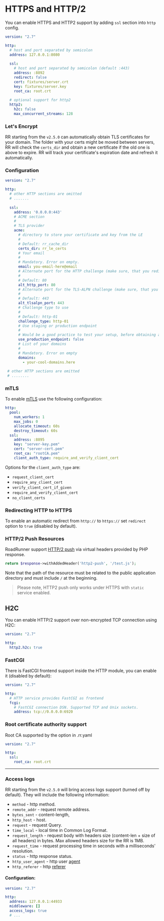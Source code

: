 # HTTPS and HTTP/2

You can enable HTTPS and HTTP2 support by adding `ssl` section into `http` config.

```yaml
version: "2.7"

http:
  # host and port separated by semicolon
  address: 127.0.0.1:8080
 
  ssl:
    # host and port separated by semicolon (default :443)
    address: :8892
    redirect: false
    cert: fixtures/server.crt
    key: fixtures/server.key
    root_ca: root.crt
  
  # optional support for http2  
  http2:
    h2c: false
    max_concurrent_streams: 128
```

### Let's Encrypt

RR starting from the `v2.5.0` can automatically obtain TLS certificates for your domain. The folder with your certs might be moved between servers, RR will check the `certs_dir` and obtain a new certificate if the old one is above to expire.
RR will track your certificate's expiration date and refresh it automatically.

### Configuration

```yaml
version: "2.7"

http:
  # other HTTP sections are omitted 
  # .......
  
  ssl:
    address: '0.0.0.0:443'
    # ACME section
    #
    # TLS provider
    acme:
      # directory to store your certificate and key from the LE
      #
      # Default: rr_cache_dir
      certs_dir: rr_le_certs
      # Your email
      #
      # Mandatory. Error on empty.
      email: you-email-here@email
      # Alternate port for the HTTP challenge (make sure, that you redirected traffic to the specified port from 80)
      #
      # Default: 80
      alt_http_port: 80
      # Alternate port for the TLS-ALPN challenge (make sure, that you redirected traffic to the specified port from 443)
      #
      # Default: 443
      alt_tlsalpn_port: 443
      # Challenge type to use
      #
      # Default: http-01
      challenge_type: http-01
      # Use staging or production endpoint
      #
      # Would be a good practice to test your setup, before obtaining a real certificate
      use_production_endpoint: false
      # List of your domains
      #
      # Mandatory. Error on empty
      domains:
        - your-cool-domains.here
        
 # other HTTP sections are omitted
 # ........
```

### mTLS
To enable [mTLS](https://www.cloudflare.com/en-gb/learning/access-management/what-is-mutual-tls/) use the following configuration:

```yaml
http:
  pool:
    num_workers: 1
    max_jobs: 0
    allocate_timeout: 60s
    destroy_timeout: 60s
  ssl:
    address: :8895
    key: "server-key.pem"
    cert: "server-cert.pem"
    root_ca: "rootCA.pem"
    client_auth_type: require_and_verify_client_cert 
```

Options for the `client_auth_type` are:
- `request_client_cert` 
- `require_any_client_cert`
- `verify_client_cert_if_given`
- `require_and_verify_client_cert`
- `no_client_certs`

### Redirecting HTTP to HTTPS

To enable an automatic redirect from `http://` to `https://` set `redirect` option to `true` (disabled by default).

### HTTP/2 Push Resources

RoadRunner support [HTTP/2 push](https://en.wikipedia.org/wiki/HTTP/2_Server_Push) via virtual headers provided by PHP
response.

```php
return $response->withAddedHeader('http2-push', '/test.js');
```

Note that the path of the resource must be related to the public application directory and must include `/` at the
beginning.

> Please note, HTTP2 push only works under HTTPS with `static` service enabled.

## H2C

You can enable HTTP/2 support over non-encrypted TCP connection using H2C:

```yaml
version: "2.7"

http:
  http2.h2c: true
```

### FastCGI

There is FastCGI frontend support inside the HTTP module, you can enable it (disabled by default):

```yaml
version: "2.7"

http:
  # HTTP service provides FastCGI as frontend
  fcgi:
    # FastCGI connection DSN. Supported TCP and Unix sockets.
    address: tcp://0.0.0.0:6920
```

### Root certificate authority support

Root CA supported by the option in .rr.yaml

```yaml
version: "2.7"

http:
  ssl:
    root_ca: root.crt
```

---

### Access logs

RR starting from the `v2.5.0` will bring access logs support (turned off by default). They will include the following information:

- `method` - http method.
- `remote_addr` - request remote address.
- `bytes_sent` - content-length,
- `http_host` - host.
- `request` - request Query.
- `time_local` - local time in Common Log Format.
- `request_length` - request body with headers size (content-len + size of all headers) in bytes. Max allowed headers size for the RR is 1MB.
- `request_time` - request processing time in seconds with a milliseconds' resolution.
- `status` - http response status.
- `http_user_agent` - http user [agent](https://developer.mozilla.org/en-US/docs/Web/HTTP/Headers/User-Agent)
- `http_referer` - http [referer](https://developer.mozilla.org/en-US/docs/Web/HTTP/Headers/Referer)

#### Configuration:

```yaml
version: "2.7"

http:
  address: 127.0.0.1:44933
  middleware: []
  access_logs: true 
  # ...
```